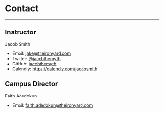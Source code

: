 # Contact

* * *

## Instructor
Jacob Smith

- Email: jake@theironyard.com
- Twitter: [@jacobthemyth](http://twitter.com/jacobthemyth)
- GitHub: [jacobthemyth](http://github.com/jacobthemyth)
- Calendly: https://calendly.com/jacobsmith

## Campus Director
Faith Adedokun

- Email: faith.adedokun@theironyard.com
